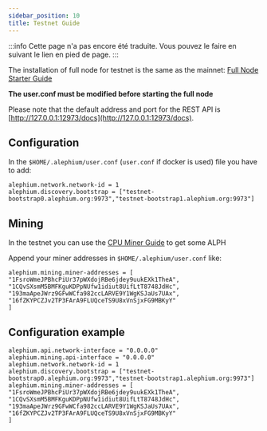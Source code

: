 ```yaml
---
sidebar_position: 10
title: Testnet Guide
---
```


:::info
Cette page n'a pas encore été traduite. Vous pouvez le faire en suivant le lien en pied de page.
:::

The installation of full node for testnet is the same as the mainnet: [Full Node Starter Guide](full-node/getting-started.md)

**The user.conf must be modified before starting the full node**

Please note that the default address and port for the REST API is [http://127.0.0.1:12973/docs](http://127.0.0.1:12973/docs).

## Configuration

In the `$HOME/.alephium/user.conf` (`user.conf` if docker is used) file you have to add:

```
alephium.network.network-id = 1
alephium.discovery.bootstrap = ["testnet-bootstrap0.alephium.org:9973","testnet-bootstrap1.alephium.org:9973"]
```

## Mining

In the testnet you can use the [CPU Miner Guide](cpu-miner-guide.md) to get some ALPH

Append your miner addresses in `$HOME/.alephium/user.conf` like:

```
alephium.mining.miner-addresses = [
"1FsroWmeJPBhcPiUr37pWXdojRBe6jdey9uukEXk1TheA",
"1CQvSXsmM5BMFKguKDPpNUfw1idiut8UifLtT8748JdHc",
"193maApeJWrz9GFwWCfa982ccLARVE9Y1WgKSJaUs7UAx",
"16fZKYPCZJv2TP3FArA9FLUQceTS9U8xVnSjxFG9MBKyY"
]
```

## Configuration example

```
alephium.api.network-interface = "0.0.0.0"
alephium.mining.api-interface = "0.0.0.0"
alephium.network.network-id = 1
alephium.discovery.bootstrap = ["testnet-bootstrap0.alephium.org:9973","testnet-bootstrap1.alephium.org:9973"]
alephium.mining.miner-addresses = [
"1FsroWmeJPBhcPiUr37pWXdojRBe6jdey9uukEXk1TheA",
"1CQvSXsmM5BMFKguKDPpNUfw1idiut8UifLtT8748JdHc",
"193maApeJWrz9GFwWCfa982ccLARVE9Y1WgKSJaUs7UAx",
"16fZKYPCZJv2TP3FArA9FLUQceTS9U8xVnSjxFG9MBKyY"
]

```
